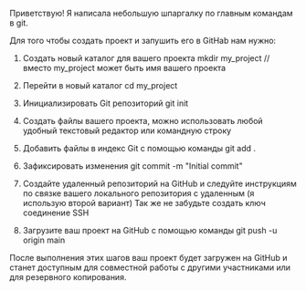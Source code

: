 Приветствую!
Я написала небольшую шпаргалку по главным командам в git.

Для того чтобы создать проект и запушить его в GitHab нам нужно:

1) Создать новый каталог для вашего проекта 
mkdir my_project // вместо my_project может быть имя вашего проекта

2) Перейти в новый каталог
cd my_project

3) Инициализировать Git репозиторий
git init

4) Создать файлы вашего проекта, можно использовать любой удобный текстовый редактор или командную строку

5) Добавить файлы в индекс Git с помощью команды
git add .

6) Зафиксировать изменения 
git commit -m "Initial commit"

7) Создайте удаленный репозиторий на GitHub и следуйте инструкциям по связке вашего локального репозитория  с удаленным (я использую второй вариант) Так же не забудьте создать ключ соединение SSH

8) Загрузите ваш проект на GitHub с помощью команды 
git push -u origin main

После выполнения этих шагов ваш проект будет загружен на GitHub и станет доступным для совместной работы с другими участниками или для резервного копирования.
